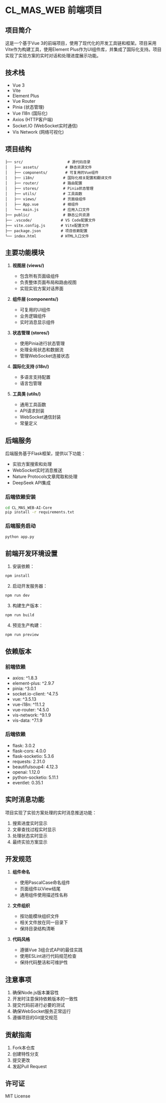 # CL_MAS_WEB 前端项目

## 项目简介
这是一个基于Vue 3的前端项目，使用了现代化的开发工具链和框架。项目采用Vite作为构建工具，使用Element Plus作为UI组件库，并集成了国际化支持。项目实现了实验方案的实时对话和处理进度展示功能。

## 技术栈
- Vue 3
- Vite
- Element Plus
- Vue Router
- Pinia (状态管理)
- Vue I18n (国际化)
- Axios (HTTP客户端)
- Socket.IO (WebSocket实时通信)
- Vis Network (网络可视化)

## 项目结构
```
├── src/                    # 源代码目录
│   ├── assets/            # 静态资源文件
│   ├── components/        # 可复用的Vue组件
│   ├── i18n/             # 国际化相关配置和翻译文件
│   ├── router/           # 路由配置
│   ├── stores/           # Pinia状态管理
│   ├── utils/            # 工具函数
│   ├── views/            # 页面级组件
│   ├── App.vue           # 根组件
│   └── main.js           # 应用入口文件
├── public/               # 静态公共资源
├── .vscode/             # VS Code配置文件
├── vite.config.js       # Vite配置文件
├── package.json         # 项目依赖配置
└── index.html           # HTML入口文件
```

## 主要功能模块
1. **视图层 (views/)**
   - 包含所有页面级组件
   - 负责整体页面布局和路由视图
   - 实现实验方案对话界面

2. **组件层 (components/)**
   - 可复用的UI组件
   - 业务逻辑组件
   - 实时消息显示组件

3. **状态管理 (stores/)**
   - 使用Pinia进行状态管理
   - 处理全局状态和数据流
   - 管理WebSocket连接状态

4. **国际化支持 (i18n/)**
   - 多语言支持配置
   - 语言包管理

5. **工具类 (utils/)**
   - 通用工具函数
   - API请求封装
   - WebSocket通信封装
   - 常量定义

## 后端服务
后端服务基于Flask框架，提供以下功能：
- 实验方案搜索和处理
- WebSocket实时消息推送
- Nature Protocols文章爬取和处理
- DeepSeek API集成

### 后端依赖安装
```bash
cd CL_MAS_WEB-AI-Core
pip install -r requirements.txt
```

### 后端服务启动
```bash
python app.py
```

## 前端开发环境设置
1. 安装依赖：
```bash
npm install
```

2. 启动开发服务器：
```bash
npm run dev
```

3. 构建生产版本：
```bash
npm run build
```

4. 预览生产构建：
```bash
npm run preview
```

## 依赖版本
### 前端依赖
- axios: ^1.8.3
- element-plus: ^2.9.7
- pinia: ^3.0.1
- socket.io-client: ^4.7.5
- vue: ^3.5.13
- vue-i18n: ^11.1.2
- vue-router: ^4.5.0
- vis-network: ^9.1.9
- vis-data: ^7.1.9

### 后端依赖
- flask: 3.0.2
- flask-cors: 4.0.0
- flask-socketio: 5.3.6
- requests: 2.31.0
- beautifulsoup4: 4.12.3
- openai: 1.12.0
- python-socketio: 5.11.1
- eventlet: 0.35.1

## 实时消息功能
项目实现了实验方案处理的实时消息推送功能：
1. 搜索进度实时显示
2. 文章查找过程实时显示
3. 处理状态实时显示
4. 最终实验方案显示

## 开发规范
1. **组件命名**
   - 使用PascalCase命名组件
   - 页面组件以View结尾
   - 通用组件使用描述性名称

2. **文件组织**
   - 按功能模块组织文件
   - 相关文件放在同一目录下
   - 保持目录结构清晰

3. **代码风格**
   - 遵循Vue 3组合式API的最佳实践
   - 使用ESLint进行代码规范检查
   - 保持代码整洁和可维护性

## 注意事项
1. 确保Node.js版本兼容性
2. 开发时注意保持依赖版本的一致性
3. 提交代码前进行必要的测试
4. 确保WebSocket服务正常运行
5. 遵循项目的Git提交规范

## 贡献指南
1. Fork本仓库
2. 创建特性分支
3. 提交更改
4. 发起Pull Request

## 许可证
MIT License
